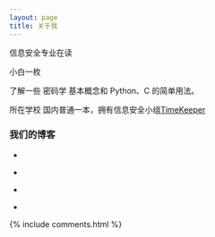 ```yaml
---
layout: page
title: 关于我 
---
```


信息安全专业在读
<p>
小白一枚
<p>
了解一些 密码学 基本概念和 Python、C 的简单用法。

<p>

所在学校 国内普通一本，拥有信息安全小组<a target="_blank" href="http://sksec.club/#">TimeKeeper</a>
<p>

<h3> 我们的博客 </h3>  

<p>

-

<p>

-

<p>

-

<p> 

-

{% include comments.html %}



